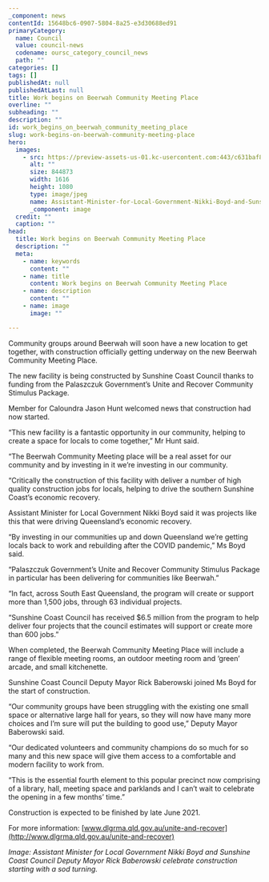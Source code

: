 ```yaml
---
_component: news
contentId: 15648bc6-0907-5804-8a25-e3d30688ed91
primaryCategory:
  name: Council
  value: council-news
  codename: oursc_category_council_news
  path: ""
categories: []
tags: []
publishedAt: null
publishedAtLast: null
title: Work begins on Beerwah Community Meeting Place
overline: ""
subheading: ""
description: ""
id: work_begins_on_beerwah_community_meeting_place
slug: work-begins-on-beerwah-community-meeting-place
hero:
  images:
    - src: https://preview-assets-us-01.kc-usercontent.com:443/c631baf8-1b46-001f-580c-d0001b68b4a8/6d98ab1e-45b3-44a1-b487-eb83334c223d/Assistant-Minister-for-Local-Government-Nikki-Boyd-and-Sunshine-Coast-Council-Deputy-Mayor-Rick-Baberowski-celebrate-constructio.jpg
      alt: ""
      size: 844873
      width: 1616
      height: 1080
      type: image/jpeg
      name: Assistant-Minister-for-Local-Government-Nikki-Boyd-and-Sunshine-Coast-Council-Deputy-Mayor-Rick-Baberowski-celebrate-constructio.jpg
      _component: image
  credit: ""
  caption: ""
head:
  title: Work begins on Beerwah Community Meeting Place
  description: ""
  meta:
    - name: keywords
      content: ""
    - name: title
      content: Work begins on Beerwah Community Meeting Place
    - name: description
      content: ""
    - name: image
      image: ""

---
```

Community groups around Beerwah will soon have a new location to get together, with construction officially getting underway on the new Beerwah Community Meeting Place.

The new facility is being constructed by Sunshine Coast Council thanks to funding from the Palaszczuk Government’s Unite and Recover Community Stimulus Package.

Member for Caloundra Jason Hunt welcomed news that construction had now started.

“This new facility is a fantastic opportunity in our community, helping to create a space for locals to come together,” Mr Hunt said.

“The Beerwah Community Meeting place will be a real asset for our community and by investing in it we’re investing in our community.

“Critically the construction of this facility with deliver a number of high quality construction jobs for locals, helping to drive the southern Sunshine Coast’s economic recovery.

Assistant Minister for Local Government Nikki Boyd said it was projects like this that were driving Queensland’s economic recovery.

“By investing in our communities up and down Queensland we’re getting locals back to work and rebuilding after the COVID pandemic,” Ms Boyd said.

“Palaszczuk Government’s Unite and Recover Community Stimulus Package in particular has been delivering for communities like Beerwah.”

“In fact, across South East Queensland, the program will create or support more than 1,500 jobs, through 63 individual projects.

“Sunshine Coast Council has received $6.5 million from the program to help deliver four projects that the council estimates will support or create more than 600 jobs.”

When completed, the Beerwah Community Meeting Place will include a range of flexible meeting rooms, an outdoor meeting room and ‘green’ arcade, and small kitchenette.

Sunshine Coast Council Deputy Mayor Rick Baberowski joined Ms Boyd for the start of construction.

“Our community groups have been struggling with the existing one small space or alternative large hall for years, so they will now have many more choices and I’m sure will put the building to good use,” Deputy Mayor Baberowski said.

“Our dedicated volunteers and community champions do so much for so many and this new space will give them access to a comfortable and modern facility to work from.

“This is the essential fourth element to this popular precinct now comprising of a library, hall, meeting space and parklands and I can’t wait to celebrate the opening in a few months’ time.”

Construction is expected to be finished by late June 2021.

For more information: [www.dlgrma.qld.gov.au/unite-and-recover](http://www.dlgrma.qld.gov.au/unite-and-recover)


*Image: Assistant Minister for Local Government Nikki Boyd and Sunshine Coast Council Deputy Mayor Rick Baberowski celebrate construction starting with a sod turning.*
